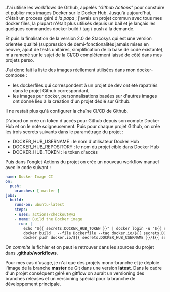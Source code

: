 <!-- title: Github action et Docker -->
<!-- category: Développement -->

J'ai utilisé les workflows de Github, appelés *"Github Actions"* pour constuire et publier mes images Docker sur le Docker Hub. Jusqu'à aujourd'hui, c'était un process géré *à la papa* ; j'avais un projet commun avec tous mes docker files, la plupart n'était plus utilisés depuis un bail et je lançais les quelques commandes docker build / tag / push à la demande. 

Et puis la finalisation de la version 2.0 de Stacosys qui est une version orientée qualité (suppression de demi-fonctionalités jamais mises en oeuvre, ajout de tests unitaires, simplification de la base de code existante), m'a ramené sur le sujet de la CI/CD complètement laissé de côté dans mes projets perso.

J'ai donc fait la liste des images réellement utilisées dans mon docker-compose : 
- les dockerfiles qui correspondent à un projet de dev ont été rapatriés dans le projet Github correspondant,
- les images pur docker, personnalisations basées sur d'autres images ont donné lieu à la création d'un projet dédié sur Github.

Il ne restait plus qu'à configurer la chaîne CI/CD de Github. 

D'abord on crée un token d'accès pour Github depuis son compte Docker Hub et on le note soigneusement. Puis pour chaque projet Github, on crée les trois secrets suivants dans le paramétrage du projet : 

- DOCKER_HUB_USERNAME : le nom d'utilisateur Docker Hub
- DOCKER_HUB_REPOSITORY : le nom du projet cible dans Docker Hub
- DOCKER_HUB_TOKEN : le token d'accès

Puis dans l'onglet Actions du projet on crée un nouveau workflow manuel avec le code suivant : 

```yaml
name: Docker Image CI
on:
  push:
    branches: [ master ]
jobs:
  build:
    runs-on: ubuntu-latest
    steps:
    - uses: actions/checkout@v2
    - name: Build the Docker image
      run: |
        echo "${{ secrets.DOCKER_HUB_TOKEN }}" | docker login -u "${{ secrets.DOCKER_HUB_USERNAME }}" --password-stdin docker.io
        docker build . --file Dockerfile --tag docker.io/${{ secrets.DOCKER_HUB_USERNAME }}/${{ secrets.DOCKER_HUB_REPOSITORY }}:latest
        docker push docker.io/${{ secrets.DOCKER_HUB_USERNAME }}/${{ secrets.DOCKER_HUB_REPOSITORY }}:latest
```

On *commite* le fichier et on peut le retrouver dans les sources du projet dans **.github/workflows**.

Pour mes cas d'usage, je n'ai que des projets mono-branche et je déploie l'image de la branche **master** de Git dans une version **latest**. Dans le cadre d'un projet conséquent géré en gitflow on aurait un versioning des branches releases et un versioning spécial pour la branche de développement principale.






